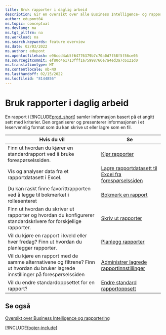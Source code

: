 ```yaml
---
title: Bruk rapporter i daglig arbeid
description: Gir en oversikt over alle Business Intelligence- og rapporteringsfunksjonene som støttes i Business Central-produktet.
author: edupont04
ms.topic: conceptual
ms.devlang: na
ms.tgt_pltfrm: na
ms.workload: na
ms.search.keywords: feature overview
ms.date: 02/03/2022
ms.author: edupont
ms.openlocfilehash: e96ccd4ab5f64776379b7c70a0d7f58f5f56ce05
ms.sourcegitcommit: ef80c461713fff1a75998766e7a4ed3a7c6121d0
ms.translationtype: HT
ms.contentlocale: nb-NO
ms.lasthandoff: 02/15/2022
ms.locfileid: "8144856"
---
```

# <a name="use-reports-in-daily-work"></a>Bruk rapporter i daglig arbeid

En rapport i [!INCLUDE[prod_short](includes/prod_short.md)] samler informasjon basert på et angitt sett med kriterier. Den organiserer og presenterer informasjonen i et leservennlig format som du kan skrive ut eller lagre som en fil.  

| Hvis du vil | Se |
| --- | --- |
| Finn ut hvordan du kjører en standardrapport ved å bruke forespørselssiden. | [Kjør rapporter](ui-work-report.md) |
| Vis og analyser data fra et rapportdatasett i Excel. | [Lagre rapportdatasett til Excel fra forespørselssiden](/dynamics365-release-plan/2021wave1/smb/dynamics365-business-central/save-report-dataset-excel-request-page) |
| Du kan raskt finne favorittrapporten ved å legge til bokmerket i rollesenteret | [Bokmerk en rapport](ui-bookmarks.md) |
| Finn ut hvordan du skriver ut rapporter og hvordan du konfigurerer standardskrivere for forskjellige rapporter. | [Skriv ut rapporter](ui-specify-printer-selection-reports.md#default) |
| Vil du kjøre en rapport i kveld eller hver fredag? Finn ut hvordan du planlegger rapporter. | [Planlegg rapporter](ui-work-report.md#ScheduleReport) |
| Vil du kjøre en rapport med de samme alternativene og filtrene? Finn ut hvordan du bruker lagrede innstillinger på forespørselssiden | [Administrer lagrede rapportinnstillinger](reports-saving-reusing-settings.md)|
| Vil du endre standardoppsettet for en rapport? | [Endre standard rapportoppsett](ui-how-change-layout-currently-used-report.md) |

## <a name="see-also"></a>Se også

[Oversikt over Business Intelligence og rapportering](ui-work-report.md)


[!INCLUDE[footer-include](includes/footer-banner.md)]